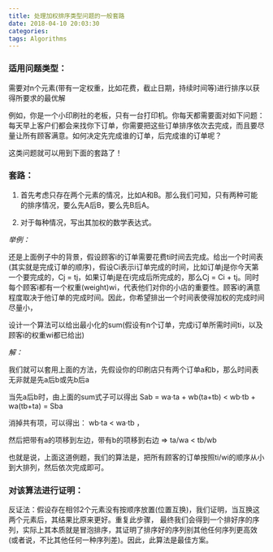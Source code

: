 ```yaml
---
title: 处理加权排序类型问题的一般套路
date: 2018-04-10 20:03:30
categories:
tags: Algorithms
---
```


### 适用问题类型：

需要对n个元素(带有一定权重，比如花费，截止日期，持续时间等)进行排序以获得所要求的最优解

例如，你是一个小印刷社的老板，只有一台打印机。你每天都需要面对如下问题：每天早上客户们都会来找你下订单，你需要把这些订单排序依次去完成，而且要尽量让所有顾客满意。如何决定先完成谁的订单，后完成谁的订单呢？

这类问题就可以用到下面的套路了！



### 套路：

1. 首先考虑只存在两个元素的情况，比如A和B。那么我们可知，只有两种可能的排序情况，要么先A后B，要么先B后A。

2. 对于每种情况，写出其加权的数学表达式。

*举例：*

还是上面例子中的背景，假设顾客i的订单需要花费ti时间去完成。给出一个时间表(其实就是完成订单的顺序)，假设Ci表示i订单完成的时间，比如订单j是你今天第一个要完成的，Cj = tj，如果订单j是在i完成后所完成的，那么Cj = Ci + tj。同时每个顾客i都有一个权重(weight)wi，代表他们对你的小店的重要性。顾客i的满意程度取决于他订单的完成时间。因此，你希望排出一个时间表使得加权的完成时间尽量小，

设计一个算法可以给出最小化的sum(假设有n个订单，完成i订单所需时间ti，以及顾客i的权重wi都已给出)

*解：*

我们就可以套用上面的方法，先假设你的印刷店只有两个订单a和b，那么时间表无非就是先a后b或先b后a

当先a后b时，由上面的sum式子可以得出 Sab = wa·ta + wb(ta+tb) < wb·tb + wa(tb+ta) = Sba

消掉共有项，可以得出： wb·ta < wa·tb  ，

然后把带有a的项移到左边，带有b的项移到右边 ⇒  ta/wa < tb/wb

也就是说，上面这道例题，我们的算法是，把所有顾客的订单按照ti/wi的顺序从小到大排列，然后依次完成即可。



### 对该算法进行证明：

反证法：假设存在相邻2个元素没有按顺序放置(位置互换)，我们证明，当互换这两个元素后，其结果比原来更好。重复此步骤，
最终我们会得到一个排好序的序列，实际上其本质就是冒泡排序，其证明了排序好的序列别其他任何序列更高效(或者说，不比其他任何一种序列差)。因此，此算法是最佳方案。
